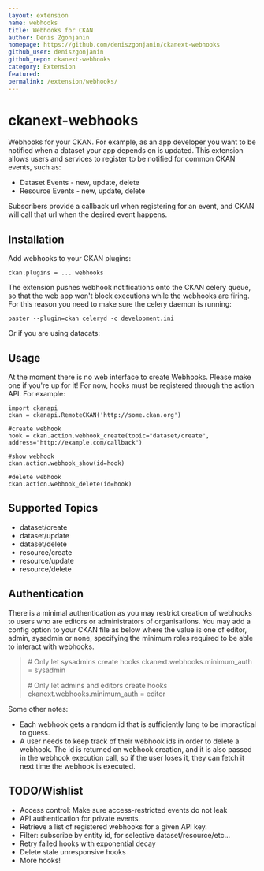```yaml
---
layout: extension
name: webhooks
title: Webhooks for CKAN
author: Denis Zgonjanin
homepage: https://github.com/deniszgonjanin/ckanext-webhooks
github_user: deniszgonjanin
github_repo: ckanext-webhooks
category: Extension
featured: 
permalink: /extension/webhooks/
---
```



ckanext-webhooks
================

Webhooks for your CKAN. For example, as an app developer you want to be notified when a dataset your app depends on is updated. This extension allows users and services to register to be notified for common CKAN events, such as:

-   Dataset Events - new, update, delete
-   Resource Events - new, update, delete

Subscribers provide a callback url when registering for an event, and CKAN will call that url when the desired event happens.

Installation
------------

Add webhooks to your CKAN plugins:

``` sourceCode
ckan.plugins = ... webhooks
```

The extension pushes webhook notifications onto the CKAN celery queue, so that the web app won't block executions while the webhooks are firing. For this reason you need to make sure the celery daemon is running:

``` sourceCode
paster --plugin=ckan celeryd -c development.ini
```

Or if you are using datacats:

Usage
-----

At the moment there is no web interface to create Webhooks. Please make one if you're up for it! For now, hooks must be registered through the action API. For example:

``` sourceCode
import ckanapi
ckan = ckanapi.RemoteCKAN('http://some.ckan.org')

#create webhook
hook = ckan.action.webhook_create(topic="dataset/create", address="http://example.com/callback")

#show webhook
ckan.action.webhook_show(id=hook)

#delete webhook
ckan.action.webhook_delete(id=hook)
```

Supported Topics
----------------

-   dataset/create
-   dataset/update
-   dataset/delete
-   resource/create
-   resource/update
-   resource/delete

Authentication
--------------

There is a minimal authentication as you may restrict creation of webhooks to users who are editors or administrators of organisations. You may add a config option to your CKAN file as below where the value is one of editor, admin, sysadmin or none, specifying the minimum roles required to be able to interact with webhooks.

> \# Only let sysadmins create hooks ckanext.webhooks.minimum\_auth = sysadmin
>
> \# Only let admins and editors create hooks ckanext.webhooks.minimum\_auth = editor

Some other notes:

-   Each webhook gets a random id that is sufficiently long to be impractical to guess.
-   A user needs to keep track of their webhook ids in order to delete a webhook. The id is returned on webhook creation, and it is also passed in the webhook execution call, so if the user loses it, they can fetch it next time the webhook is executed.

TODO/Wishlist
-------------

-   Access control: Make sure access-restricted events do not leak
-   API authentication for private events.
-   Retrieve a list of registered webhooks for a given API key.
-   Filter: subscribe by entity id, for selective dataset/resource/etc...
-   Retry failed hooks with exponential decay
-   Delete stale unresponsive hooks
-   More hooks!



